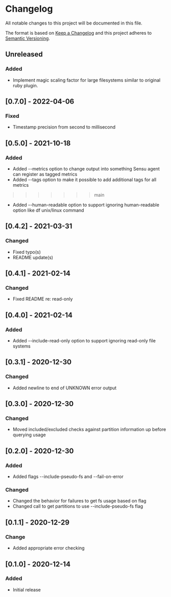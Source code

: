 # Changelog
All notable changes to this project will be documented in this file.

The format is based on [Keep a Changelog](http://keepachangelog.com/en/1.0.0/)
and this project adheres to [Semantic
Versioning](http://semver.org/spec/v2.0.0.html).



## Unreleased
### Added
- Implement magic scaling factor for large filesystems similar to original ruby plugin.

## [0.7.0] - 2022-04-06

### Fixed
- Timestamp precision from second to millisecond

## [0.5.0] - 2021-10-18

### Added
- Added --metrics option to change output into something Sensu agent can register as tagged metrics
- Added --tags option to make it possible to add additional tags for all metrics
>>>>>>> main
- Added --human-readable option to support ignoring human-readable option like df unix/linux command

## [0.4.2] - 2021-03-31

### Changed
- Fixed typo(s)
- README update(s)

## [0.4.1] - 2021-02-14

### Changed
- Fixed README re: read-only

## [0.4.0] - 2021-02-14

### Added
- Added --include-read-only option to support ignoring read-only file systems

## [0.3.1] - 2020-12-30

### Changed
- Added newline to end of UNKNOWN error output

## [0.3.0] - 2020-12-30

### Changed
- Moved included/excluded checks against partition information up before querying usage

## [0.2.0] - 2020-12-30

### Added
- Added flags --include-pseudo-fs and --fail-on-error

### Changed
- Changed the behavior for failures to get fs usage based on flag
- Changed call to get partitions to use --include-pseudo-fs flag

## [0.1.1] - 2020-12-29

### Change
- Added appropriate error checking

## [0.1.0] - 2020-12-14

### Added
- Initial release
